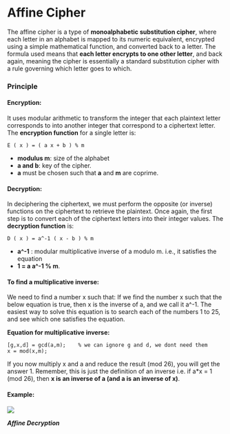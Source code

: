 # Affine Cipher

The affine cipher is a type of **monoalphabetic substitution cipher**, where each letter in an alphabet is mapped to its numeric equivalent, encrypted using a simple mathematical function, and converted back to a letter.
The formula used means that **each letter encrypts to one other letter**, and back again, meaning the cipher is essentially a standard substitution cipher with a rule governing which letter goes to which.

### Principle

#### Encryption:

It uses modular arithmetic to transform the integer that each plaintext letter corresponds to into another integer that correspond to a ciphertext letter. The **encryption function** for a single letter is:

```
E ( x ) = ( a x + b ) % m
```

- **modulus m**: size of the alphabet
- **a and b**: key of the cipher.
- **a** must be chosen such that **a** and **m** are coprime.

#### Decryption:

In deciphering the ciphertext, we must perform the opposite (or inverse) functions on the ciphertext to retrieve the plaintext. Once again, the first step is to convert each of the ciphertext letters into their integer values. The **decryption function** is:

```
D ( x ) = a^-1 ( x - b ) % m
```

- **a^-1** : modular multiplicative inverse of a modulo m. i.e., it satisfies the equation
- **1 = a a^-1 % m**.

#### To find a multiplicative inverse:

We need to find a number x such that:
If we find the number x such that the below equation is true, then x is the inverse of a, and we call it a^-1. The easiest way to solve this equation is to search each of the numbers 1 to 25, and see which one satisfies the equation.

**Equation for multiplicative inverse:**

```
[g,x,d] = gcd(a,m);    % we can ignore g and d, we dont need them
x = mod(x,m);
```

If you now multiply x and a and reduce the result (mod 26), you will get the answer 1. Remember, this is just the definition of an inverse i.e. if a\*x = 1 (mod 26), then **x is an inverse of a (and a is an inverse of x)**.

#### Example:

<p>
<img src="https://i.imgur.com/Z85VX9u.png">

**_Affine Decryption_**

</p>
